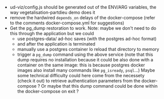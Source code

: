 - ud-viz/config.js should be generated out of the ENV/ARG variables, the way
  vegetalisation-partdieu demo does it
- remove the hardwired `depends_on` delays of the docker-compose (refer to
  the comments docker-compose.yml for suggestions)
- Get the pg_dump restoration to work. Note: maybe we don't need to do this 
  through the application but we could
   * use postgres-data/ ad-hoc saves (with the postgres ad-hoc format)
   * and after the application is terminated
   * manually use a postgres container lo reload that directory to memory
   * trigger a `pg_dump` command using the above service (note that this
     dump requires no installation because it could be also done with a
     container on the same image: this is because postgres docker images
     also install many commands like `pg_isready`, `psql`...)
   Maybe some technical difficulty could here come from the necessety (check
   it out) to retrieve authentication parameters from the docker-compose ?
   Or maybe that this dump command could be done within the docker-compose
   on exit ?
